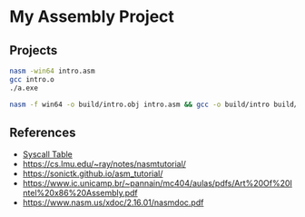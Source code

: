 # My Assembly Project

## Projects

```bash
nasm -win64 intro.asm
gcc intro.o
./a.exe
```

```bash
nasm -f win64 -o build/intro.obj intro.asm && gcc -o build/intro build/intro.obj && ./build/intro.exe
```

## References

- [Syscall Table](https://blog.rchapman.org/posts/Linux_System_Call_Table_for_x86_64/)
- https://cs.lmu.edu/~ray/notes/nasmtutorial/
- https://sonictk.github.io/asm_tutorial/
- https://www.ic.unicamp.br/~pannain/mc404/aulas/pdfs/Art%20Of%20Intel%20x86%20Assembly.pdf
- https://www.nasm.us/xdoc/2.16.01/nasmdoc.pdf
